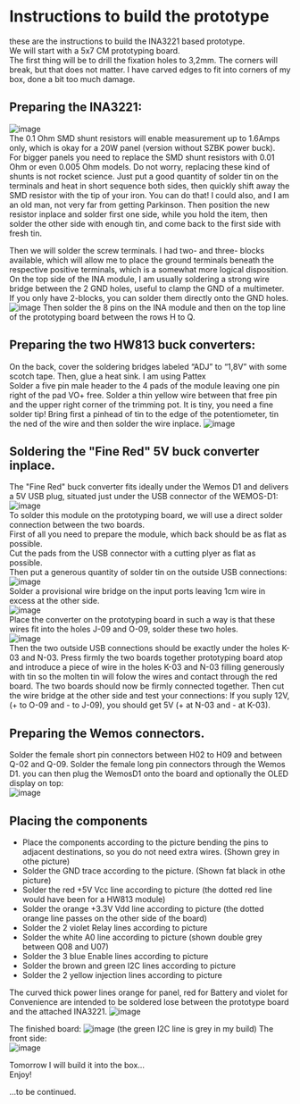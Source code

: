 # Instructions to build the prototype

these are the instructions to build the INA3221 based prototype.  
We will start with a 5x7 CM prototyping board.  
The first thing will be to drill the fixation holes to 3,2mm. The corners will break, but that does not matter. I have carved edges to fit into corners of my box, done a bit too much damage.

## Preparing the INA3221:
![image](https://user-images.githubusercontent.com/14197155/105363457-57ed7c80-5bfc-11eb-8481-f62d0aa3a43a.png)  
The 0.1 Ohm SMD shunt resistors will enable measurement up to 1.6Amps only, which is okay for a 20W panel (version without SZBK power buck).  
For bigger panels you need to replace the SMD shunt resistors with 0.01 Ohm or even 0.005 Ohm models. Do not worry, replacing these kind of shunts is not rocket science.
Just put a good quantity of solder tin on the terminals and heat in short sequence both sides, then quickly shift away the SMD resistor with the tip of your iron.
You can do that! I could also, and I am an old man, not very far from getting Parkinson.
Then position the new resistor inplace and solder first one side, while you hold the item, then solder the other side with enough tin, and come back to the first side with fresh tin.

Then we will solder the screw terminals. I had two- and three- blocks available, which will allow me to place the ground terminals beneath the respective positive terminals, which is a somewhat more logical disposition. On the top side of the INA module, I am usually soldering a strong wire bridge between the 2 GND holes, useful to clamp the GND of a multimeter.  
If you only have 2-blocks, you can solder them directly onto the GND holes.   
![image](https://user-images.githubusercontent.com/14197155/105363334-34c2cd00-5bfc-11eb-903b-07b1305c283d.png)
Then solder the 8 pins on the INA module and then on the top line of the prototyping board between the rows H to Q. 

## Preparing the two HW813 buck converters:
On the back, cover the soldering bridges labeled “ADJ” to “1,8V” with some scotch tape. Then, glue a heat sink. I am using Pattex   
Solder a five pin male header to the 4 pads of the module leaving one pin right of the pad VO+ free.
Solder a thin yellow wire between that free pin and the upper right corner of the trimming pot. It is tiny, you need a fine solder tip!
Bring first a pinhead of tin to the edge of the potentiometer, tin the ned of the wire and then solder the wire inplace.
![image](https://user-images.githubusercontent.com/14197155/105638565-7e691d00-5e73-11eb-9920-19fceb097e3c.png)

## Soldering the "Fine Red" 5V buck converter inplace.  
The "Fine Red" buck converter fits ideally under the Wemos D1 and delivers a 5V USB plug, situated just under the USB connector of the WEMOS-D1:  
![image](https://user-images.githubusercontent.com/14197155/105381085-ea971700-5c0e-11eb-9fde-c156cdf54698.png)  
To solder this module on the prototyping board, we will use a direct solder connection between the two boards.  
First of all you need to prepare the module, which back should be as flat as possible.  
Cut the pads from the USB connector with a cutting plyer as flat as possible.  
Then put a generous quantity of solder tin on the outside USB connections:
![image](https://user-images.githubusercontent.com/14197155/105383836-d9033e80-5c11-11eb-89be-c0c5d75c8b2a.png)  
Solder a provisional wire bridge on the input ports leaving 1cm wire in excess at the other side.  
![image](https://user-images.githubusercontent.com/14197155/105382180-18c92680-5c10-11eb-8000-5b24a8c58c94.png)  
Place the converter on the prototyping board in such a way is that these wires fit into the holes J-09 and O-09, solder these two holes.  
![image](https://user-images.githubusercontent.com/14197155/105382587-8412f880-5c10-11eb-87e8-bf3ca48f67fc.png)  
Then the two outside USB connections should be exactly under the holes K-03 and N-03. Press firmly the two boards together prototyping board atop and introduce a piece of wire in the holes K-03 and N-03 filling generously with tin so the molten tin will folow the wires and contact through the red board.
The two boards should now be firmly connected together. 
Then cut the wire bridge at the other side and test your connections: 
If you suply 12V, (+ to O-09 and - to J-09), you should get 5V (+ at N-03 and - at K-03). 
 
## Preparing the Wemos connectors.
Solder the female short pin connectors between H02 to H09 and between Q-02 and Q-09.
Solder the female long pin connectors through the Wemos D1. you can then plug the WemosD1 onto the board and optionally the OLED display on top:  
![image](https://user-images.githubusercontent.com/14197155/105387729-208bc980-5c16-11eb-9954-28ac80c3b4aa.png)

## Placing the components
- Place the components according to the picture bending the pins to adjacent destinations, so you do not need extra wires. (Shown grey in othe picture)   
- Solder the GND trace according to the picture. (Shown fat black in othe picture)
- Solder the red +5V Vcc line according to picture (the dotted red line would have been for a HW813 module)
- Solder the orange +3.3V Vdd line according to picture (the dotted orange line passes on the other side of the board)  
- Solder the 2 violet Relay lines according to picture  
- Solder the white A0 line according to picture (shown double grey between Q08 and U07)
- Solder the 3 blue Enable lines according to picture
- Solder the brown and green I2C lines according to picture
- Solder the 2 yellow injection lines according to picture

The curved thick power lines orange for panel, red for Battery and violet for Convenience are intended to be soldered lose between the prototype board and the attached INA3221.
![image](https://user-images.githubusercontent.com/14197155/105644819-f1848a80-5e97-11eb-913d-eac73545989e.png)  

The finished board: 
![image](https://user-images.githubusercontent.com/14197155/105644985-1e856d00-5e99-11eb-9342-bf364a7fe85f.png)
(the green I2C line is grey in my build)
The front side:  
![image](https://user-images.githubusercontent.com/14197155/105645020-5b516400-5e99-11eb-8048-57ead5567a85.png)

Tomorrow I will build it into the box...  
Enjoy!  

...to be continued.
